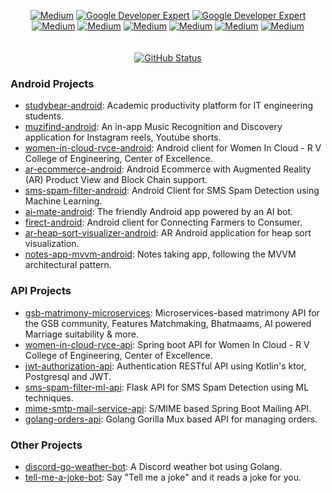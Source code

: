<p align="center">
<a href="https://play.google.com/store/apps/dev?id=6781046200635814881&hl=en&gl=US"><img alt="Medium" src="https://img.shields.io/badge/GooglePlay-sandroidLabs-lgreen.svg"/></a>
<a href="https://medium.com/@mssandeepkamath"><img alt="Google Developer Expert" src="https://img.shields.io/badge/Medium-mssandeepkamath-black.svg"/></a> 
<a href="https://www.linkedin.com/in/mssandeepkamath/"><img alt="Google Developer Expert" src="https://img.shields.io/badge/LinkedIn-mssandeepkamath-blue.svg"/></a> 
<a href="https://github.com/mssandeepkamath"><img alt="Medium" src="https://img.shields.io/badge/GitHub-mssandeepkamath-black.svg"/></a>
<a href="https://twitter.com/mssandeepkamath"><img alt="Medium" src="https://img.shields.io/badge/Twitter-mssandeepkamath-blue.svg"/></a>
<a href="https://leetcode.com/msandeepk/"><img alt="Medium" src="https://img.shields.io/badge/Leetcode-msandeepk-orange.svg"/></a>
<a href="https://mastodon.social/@msandeepk"><img alt="Medium" src="https://img.shields.io/badge/Mastodon-msandeepk-darkblue.svg"/></a>
<a href="https://www.youtube.com/channel/UCDfCgec5I82TJHkQp5MMUeg"><img alt="Medium" src="https://img.shields.io/badge/YouTube-mssandeepkamath6210-darkred.svg"/></a>
<a href="https://www.instagram.com/_mssandeep_kamath_/"><img alt="Medium" src="https://img.shields.io/badge/Instagram-_mssandeepkamath_-pink.svg"/></a>

<br>
  <br>
  <br>
<a href="https://github.com/mssandeepkamath"><img alt="GitHub Status" src="https://github-readme-stats.vercel.app/api?username=mssandeepkamath&show_icons=true&include_all_commits=true&count_private=true"/></a>
</p>

### Android Projects

- [studybear-android](https://github.com/mssandeepkamath/studybear-android): Academic productivity platform for IT engineering students.
- [muzifind-android](https://github.com/mssandeepkamath/muzifind-android): An in-app Music Recognition and Discovery application for Instagram reels, Youtube shorts.
- [women-in-cloud-rvce-android](https://github.com/mssandeepkamath/women-in-cloud-rvce-android): Android client for Women In Cloud - R V College of Engineering, Center of Excellence.
- [ar-ecommerce-android](https://github.com/mssandeepkamath/ar-ecommerce-android): Android Ecommerce with Augmented Reality (AR) Product View and Block Chain support.
- [sms-spam-filter-android](https://github.com/mssandeepkamath/sms-spam-filter-android): Android Client for SMS Spam Detection using Machine Learning.
- [ai-mate-android](https://github.com/mssandeepkamath/ai-mate-android): The friendly Android app powered by an AI bot.
- [firect-android](https://github.com/mssandeepkamath/firect-android): Android client for Connecting Farmers to Consumer.
- [ar-heap-sort-visualizer-android](https://github.com/mssandeepkamath/ar-heap-sort-visualizer-android): AR Android application for heap sort visualization.
- [notes-app-mvvm-android](https://github.com/mssandeepkamath/notes-app-mvvm-android): Notes taking app, following the MVVM architectural pattern.   

### API Projects

- [gsb-matrimony-microservices](https://github.com/mssandeepkamath/gsb-matrimony-microservices): Microservices-based matrimony API for the GSB community, Features Matchmaking, Bhatmaams, AI powered Marriage suitability & more.
- [women-in-cloud-rvce-api](https://github.com/mssandeepkamath/women-in-cloud-rvce-api): Spring boot API for Women In Cloud - R V College of Engineering, Center of Excellence.
- [jwt-authorization-api](https://github.com/mssandeepkamath/jwt-authorization-api): Authentication RESTful API using Kotlin's ktor, Postgresql and JWT.
- [sms-spam-filter-ml-api](https://github.com/mssandeepkamath/sms-spam-filter-ml-api): Flask API for SMS Spam Detection using ML techniques.
- [mime-smtp-mail-service-api](https://github.com/mssandeepkamath/mime-smtp-mail-service-api): S/MIME based Spring Boot Mailing API.
- [golang-orders-api](https://github.com/mssandeepkamath/golang-orders-api): Golang Gorilla Mux based API for managing orders.

### Other Projects

- [discord-go-weather-bot](https://github.com/mssandeepkamath/discord-go-weather-bot): A Discord weather bot using Golang.
- [tell-me-a-joke-bot](https://github.com/mssandeepkamath/tell-me-a-joke-bot): Say "Tell me a joke" and it reads a joke for you.

